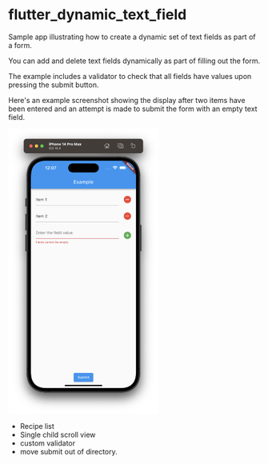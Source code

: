 # flutter_dynamic_text_field

Sample app illustrating how to create a dynamic set of text fields as part of a form.

You can add and delete text fields dynamically as part of filling out the form. 

The example includes a validator to check that all fields have values upon pressing the submit button.

Here's an example screenshot showing the display after two items have been entered and an attempt is made to submit the form with an empty text field.

<img width="300px" src="README.png">

* Recipe list
* Single child scroll view
* custom validator
* move submit out of directory.
